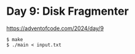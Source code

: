 # Day 9: Disk Fragmenter

<https://adventofcode.com/2024/day/9>

```shell
$ make
$ ./main < input.txt
```
